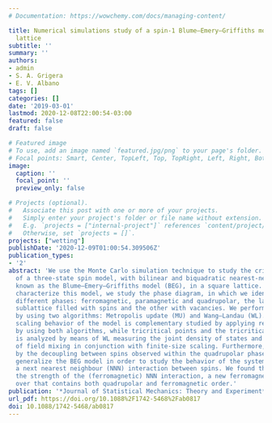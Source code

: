 ```yaml
---
# Documentation: https://wowchemy.com/docs/managing-content/

title: Numerical simulations study of a spin-1 Blume–Emery–Griffiths model on a square
  lattice
subtitle: ''
summary: ''
authors:
- admin
- S. A. Grigera
- E. V. Albano
tags: []
categories: []
date: '2019-03-01'
lastmod: 2020-12-08T22:00:54-03:00
featured: false
draft: false

# Featured image
# To use, add an image named `featured.jpg/png` to your page's folder.
# Focal points: Smart, Center, TopLeft, Top, TopRight, Left, Right, BottomLeft, Bottom, BottomRight.
image:
  caption: ''
  focal_point: ''
  preview_only: false

# Projects (optional).
#   Associate this post with one or more of your projects.
#   Simply enter your project's folder or file name without extension.
#   E.g. `projects = ["internal-project"]` references `content/project/deep-learning/index.md`.
#   Otherwise, set `projects = []`.
projects: ["wetting"]
publishDate: '2020-12-09T01:00:54.309506Z'
publication_types:
- '2'
abstract: 'We use the Monte Carlo simulation technique to study the critical behavior
  of a three-state spin model, with bilinear and biquadratic nearest-neighbor interactions,
  known as the Blume–Emery–Griffiths model (BEG), in a square lattice. In order to
  characterize this model, we study the phase diagram, in which we identify three
  different phases: ferromagnetic, paramagnetic and quadrupolar, the later with one
  sublattice filled with spins and the other with vacancies. We perform our studies
  by using two algorithms: Metropolis update (MU) and Wang–Landau (WL). The critical
  scaling behavior of the model is complementary studied by applying results obtained
  by using both algorithms, while tricritical points and the tricritical scaling behavior
  is analyzed by means of WL measuring the joint density of states and using the method
  of field mixing in conjunction with finite-size scaling. Furthermore, motivated
  by the decoupling between spins observed within the quadrupolar phase, we further
  generalize the BEG model in order to study the behavior of the system by adding
  a next nearest neighbour (NNN) interaction between spins. We found that by increasing
  the strength of the (ferromagnetic) NNN interaction, a new ferromagnetic phase takes
  over that contains both quadrupolar and ferromagnetic order.'
publication: '*Journal of Statistical Mechanics: Theory and Experiment*'
url_pdf: https://doi.org/10.1088%2F1742-5468%2Fab0817
doi: 10.1088/1742-5468/ab0817
---
```

